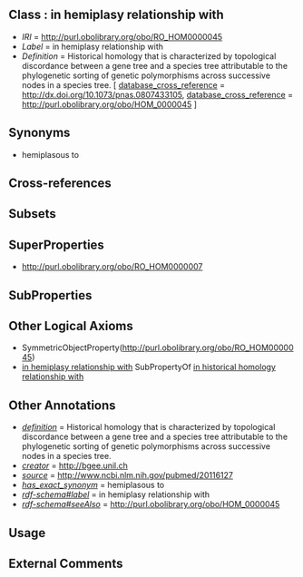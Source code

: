 
## Class : in hemiplasy relationship with

 * *IRI* = http://purl.obolibrary.org/obo/RO_HOM0000045
 * *Label* = in hemiplasy relationship with
 * *Definition* = Historical homology that is characterized by topological discordance between a gene tree and a species tree attributable to the phylogenetic sorting of genetic polymorphisms across successive nodes in a species tree. [ [database_cross_reference](../../ef/oboInOwl#hasDbXref.md) = http://dx.doi.org/10.1073/pnas.0807433105, [database_cross_reference](../../ef/oboInOwl#hasDbXref.md) = http://purl.obolibrary.org/obo/HOM_0000045 ]

## Synonyms

 * hemiplasous to

## Cross-references


## Subsets


## SuperProperties

 * <http://purl.obolibrary.org/obo/RO_HOM0000007>

## SubProperties


## Other Logical Axioms

 * SymmetricObjectProperty(<http://purl.obolibrary.org/obo/RO_HOM0000045>)
 * [in hemiplasy relationship with](../../RO/45/RO_HOM0000045.md) SubPropertyOf [in historical homology relationship with](../../RO/07/RO_HOM0000007.md)

## Other Annotations

 * *[definition](../../IAO/15/IAO_0000115.md)* = Historical homology that is characterized by topological discordance between a gene tree and a species tree attributable to the phylogenetic sorting of genetic polymorphisms across successive nodes in a species tree.
 * *[creator](../../or/creator.md)* = http://bgee.unil.ch
 * *[source](../../ce/source.md)* = http://www.ncbi.nlm.nih.gov/pubmed/20116127
 * *[has_exact_synonym](../../ym/oboInOwl#hasExactSynonym.md)* = hemiplasous to
 * *[rdf-schema#label](../../el/rdf-schema#label.md)* = in hemiplasy relationship with
 * *[rdf-schema#seeAlso](../../so/rdf-schema#seeAlso.md)* = http://purl.obolibrary.org/obo/HOM_0000045

## Usage


## External Comments

